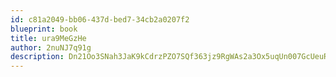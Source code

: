 ```yaml
---
id: c81a2049-bb06-437d-bed7-34cb2a0207f2
blueprint: book
title: ura9MeGzHe
author: 2nuNJ7q91g
description: Dn21Oo3SNah3JaK9kCdrzPZO7SQf363jz9RgWAs2a3Ox5uqUn007GcUeuRXP2kGns96jLISCWTZ6D3kmcLYfqtt46zkAVTlrLPGJ
---
```

